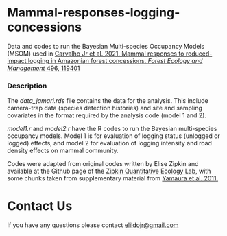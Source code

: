 # Mammal-responses-logging-concessions

Data and codes to run the Bayesian Multi-species Occupancy Models (MSOM) used in [Carvalho Jr et al. 2021. Mammal responses to reduced-impact logging in Amazonian forest concessions. *Forest Ecology and Management* 496, 119401](https://doi.org/10.1016/j.foreco.2021.119401)

### Description

The *data_jamari.rds* file contains the data for the analysis. This include camera-trap data (species detection histories) and site and sampling covariates in the format required by the analysis code (model 1 and 2).

*model1.r* and *model2.r* have the R codes to run the Bayesian multi-species occupancy models. Model 1 is for evaluation of logging status (unlogged or logged) effects, and model 2 for evaluation of logging intensity and road density effects on mammal community.

Codes were adapted from original codes written by Elise Zipkin and available at the Github page of the [Zipkin Quantitative Ecology Lab](https://github.com/zipkinlab/Community_model_examples-covariate_model/blob/master/covariate%20model%20code.r), with some chunks taken from supplementary material from [Yamaura et al. 2011.](https://besjournals.onlinelibrary.wiley.com/doi/full/10.1111/j.1365-2664.2010.01922.x)


# Contact Us
If you have any questions please contact <elildojr@gmail.com>

